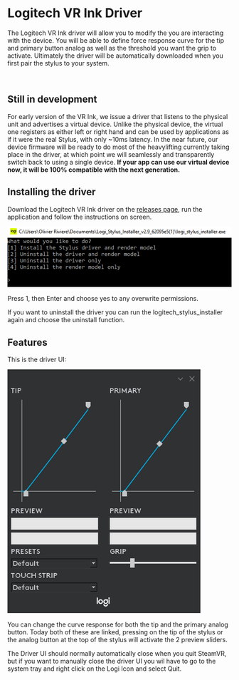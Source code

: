# Logitech VR Ink Driver

The Logitech VR Ink driver will allow you to modify the you are interacting with the device. You will be able to define force response curve for the tip and primary button analog as well as the threshold you want the grip to activate. Ultimately the driver will be automatically downloaded when you first pair the stylus to your system.

<br>

## Still in development

For early version of the VR Ink, we issue a driver that listens to the physical unit and advertises a virtual device. Unlike the physical device, the virtual one registers as either left or right hand and can be used by applications as if it were the real Stylus, with only ~10ms latency.
In the near future, our device firmware will be ready to do most of the heavylifting currently taking place in the driver, at which point we will seamlessly and transparently switch back to using a single device. **If your app can use our virtual device now, it will be 100% compatible with the next generation.**

## Installing the driver

Download the Logitech VR Ink driver on the [releases page](https://github.com/Logitech/labs_vr_pen_sdk/releases), run the application and follow the instructions on screen.

![Installer Console](../../resources/driver/startingConsole.PNG)

Press 1, then Enter and choose yes to any overwrite permissions.

If you want to uninstall the driver you can run the logitech_stylus_installer again and choose the uninstall function.

## Features

This is the driver UI:

![driver UI](../../resources/driver/driverUI.png)

You can change the curve response for both the tip and the primary analog button. Today both of these are linked, pressing on the tip of the stylus or the analog button at the top of the stylus will activate the 2 preview sliders.

The Driver UI should normally automatically close when you quit SteamVR, but if you want to manually close the driver UI you wil have to go to the system tray and right click on the Logi Icon and select Quit.

